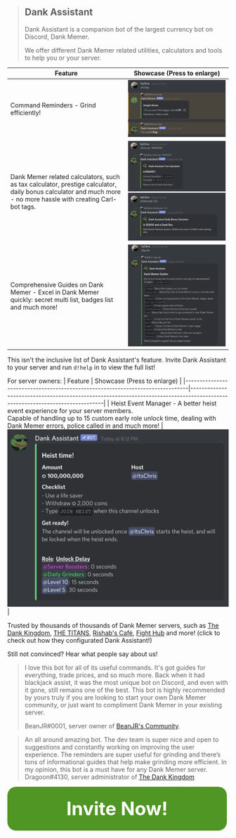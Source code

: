 > ## Dank Assistant
> Dank Assistant is a companion bot of the largest currency bot on Discord, Dank Memer.
>
> We offer different Dank Memer related utilities, calculators and tools to help you or your server.

| Feature                                                                                                                                                         | Showcase (Press to enlarge)                                                                                                                                                                                                                                   |
|-----------------------------------------------------------------------------------------------------------------------------------------------------------------|--------------------------------------------------------------------------------------------------------------------------------------------------------------------------------------------------------------------------------------------|
| Command Reminders - Grind efficiently!                                                                                                                           | <a href="https://raw.githubusercontent.com/Dank-Assistant/topgg-description/main/command-reminder-showcase.png" target="_blank">![Command Reminders showcase image](https://raw.githubusercontent.com/Dank-Assistant/topgg-description/main/command-reminder-showcase.png)</a>                                                                                                 |
| Dank Memer related calculators, such as tax calculator, prestige calculator, daily bonus calculator and much more - no more hassle with creating Carl-bot tags. | <a href="https://raw.githubusercontent.com/Dank-Assistant/topgg-description/main/tc-showcase.jpg" target="_blank">![Taxcalc showcase image](https://raw.githubusercontent.com/Dank-Assistant/topgg-description/main/tc-showcase.jpg)</a><br><a href="https://raw.githubusercontent.com/Dank-Assistant/topgg-description/main/dc-showcase.jpg" target="_blank">![Dailycalc showcase image](https://raw.githubusercontent.com/Dank-Assistant/topgg-description/main/dc-showcase.jpg)</a> |
| Comprehensive Guides on Dank Memer - Excel in Dank Memer quickly: secret multi list, badges list and much more!                                                 | <a href="https://raw.githubusercontent.com/Dank-Assistant/topgg-description/main/guide-showcase.jpg" target="_blank">![Guide showcase image](https://raw.githubusercontent.com/Dank-Assistant/topgg-description/main/guide-showcase.jpg)</a>                                                                                                                        |

This isn't the inclusive list of Dank Assistant's feature. Invite Dank Assistant to your server and run `d!help` in to view the full list!

For server owners:
| Feature                                                                       | Showcase (Press to enlarge)                                                                                                                                                                                                                                                  |
|-------------------------------------------------------------------------------|-----------------------------------------------------------------------------------------------------------------------------|
| Heist Event Manager - A better heist event experience for your server members.<br>Capable of handling up to 15 custom early role unlock time, dealing with Dank Memer errors, police called in and much more! |  <a href="https://raw.githubusercontent.com/Dank-Assistant/topgg-description/main/heistunlock.jpg" target="_blank">![Heist Event Manager Showcase](https://raw.githubusercontent.com/Dank-Assistant/topgg-description/main/heistunlock.jpg)</a> |

Trusted by thousands of thousands of Dank Memer servers, such as [The Dank Kingdom](https://discord.gg/tdk), [THE TITANS](discord.gg/thetitans), [Rishab's Café](https://discord.gg/WvZmCdfbq4), [Fight Hub](https://discord.gg/fights) and more! (click to check out how they configurated Dank Assistant!)

Still not convinced? Hear what people say about us!

> I love this bot for all of its useful commands. It's got guides for everything, trade prices, and so much more. Back when it had blackjack  assist, it was the most unique bot on Discord, and even with it gone, still remains one of the best. This bot is highly recommended by  yours truly if you are looking to start your own Dank Memer community, or just want to compliment Dank Memer in your existing server.
>
> BeanJR#0001, server owner of [BeanJR's Community](https://discord.gg/nqJyXrcFWa).

> An all around amazing bot. The dev team is super nice and open to suggestions and constantly working on improving the user experience. The reminders are super useful for grinding and there’s tons of informational guides that help make grinding more efficient. In my opinion, this bot is a must have for any Dank Memer server.
> Dragoon#4130, server administrator of [The Dank Kingdom](https://discord.gg/tdk)

<a style="display: block; height: 100px; width: 500px; background: #509624; color: #ffffff; text-align: center; font-weight: bold; font-size: 300%; line-height: 100px; border-radius: 20px; text-decoration: none;" href="https://discord.com/oauth2/authorize?client_id=815564870011453480&scope=bot%20applications.commands&permissions=347200&response_type=code&redirect_uri=https%3A%2F%2Fdankassistant.ga%2Fthanks">Invite Now!</a>

